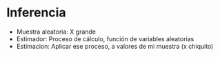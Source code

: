 # Inferencia

* Muestra aleatoria: X grande
* Estimador: Proceso de cálculo, función de variables aleatorias
* Estimacion: Aplicar ese proceso, a valores de mi muestra (x chiquito)

